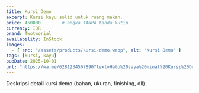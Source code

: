 ```yaml
---
title: Kursi Demo
excerpt: Kursi kayu solid untuk ruang makan.
price: 450000        # angka TANPA tanda kutip
currency: IDR
brand: Twotworial
availability: InStock
images:
  - { src: "/assets/products/kursi-demo.webp", alt: "Kursi Demo" }
tags: [kursi, kayu]
pubDate: 2025-10-01
url: "https://wa.me/6281234567890?text=Halo%20saya%20minat%20Kursi%20Demo"
---
```


Deskripsi detail kursi demo (bahan, ukuran, finishing, dll).

